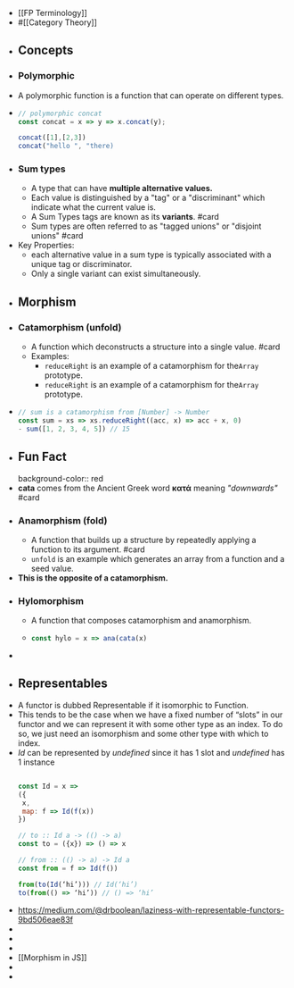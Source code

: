 - [[FP Terminology]]
- #[[Category Theory]]
- ## Concepts
- ### Polymorphic
- A polymorphic function is a function that can operate on different types.
- ```js
  // polymorphic concat
  const concat = x => y => x.concat(y);
  
  concat([1],[2,3])
  concat("hello ", "there) 
  ```
- ### Sum types
	- A type that can have **multiple alternative values.**
	- Each value is distinguished by a "tag" or a "discriminant" which indicate what the current value is.
	- A Sum Types tags are known as its **variants**. #card
	- Sum types are often referred to as "tagged unions" or "disjoint unions" #card
- Key Properties:
	- each alternative value in a sum type is typically associated with a unique tag or discriminator.
	- Only a single variant can exist simultaneously.
- ## Morphism
- ### Catamorphism (unfold)
	- A function which deconstructs a structure into a single value. #card
	- Examples:
		- `reduceRight` is an example of a catamorphism for  the`Array` prototype.
		- `reduceRight` is an example of a catamorphism for  the`Array` prototype.
- ```js
  // sum is a catamorphism from [Number] -> Number
  const sum = xs => xs.reduceRight((acc, x) => acc + x, 0)
  - sum([1, 2, 3, 4, 5]) // 15
  ```
- ## Fun Fact
  background-color:: red
- **cata** comes from the Ancient Greek word **κατά** meaning *"downwards"* #card
- ### Anamorphism (fold)
	- A function that builds up a structure by repeatedly applying a function to its argument. #card
	- `unfold` is an example which generates an array from a function and a seed value.
- **This is the opposite of a catamorphism.**
- ### Hylomorphism
	- A function that composes catamorphism and anamorphism.
	- ```js
	  const hylo = x => ana(cata(x)
	  ```
-
- ## Representables
- A functor is dubbed Representable if it isomorphic to Function.
- This tends to be the case when we have a fixed number of “slots” in our functor and we can represent it with some other type as an index. To do so, we just need an isomorphism and some other type with which to index.
- *Id* can be represented by *undefined* since it has 1 slot and *undefined* has 1 instance
  ```js
  
  const Id = x =>
  ({
   x,
   map: f => Id(f(x))
  })
  
  // to :: Id a -> (() -> a)
  const to = ({x}) => () => x
  
  // from :: (() -> a) -> Id a
  const from = f => Id(f())
  
  from(to(Id(‘hi’))) // Id(‘hi’)
  to(from(() => ‘hi’)) // () => ‘hi’
  ```
- https://medium.com/@drboolean/laziness-with-representable-functors-9bd506eae83f
-
-
-
- [[Morphism in JS]]
-
-